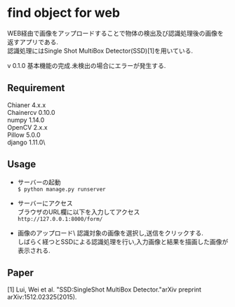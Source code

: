 find object for web
====
WEB経由で画像をアップロードすることで物体の検出及び認識処理後の画像を返すアプリである.\
認識処理にはSingle Shot MultiBox Detector(SSD)[1]を用いている.

v 0.1.0 基本機能の完成.未検出の場合にエラーが発生する.

## Requirement
Chianer 4.x.x\
Chainercv 0.10.0\
numpy 1.14.0\
OpenCV 2.x.x\
Pillow 5.0.0\
django 1.11.0\

## Usage
* サーバーの起動 \
`$ python manage.py runserver`

* サーバーにアクセス\
ブラウザのURL欄に以下を入力してアクセス\
`http://127.0.0.1:8000/form/`

* 画像のアップロード\\
認識対象の画像を選択し,送信をクリックする.\
しばらく経つとSSDによる認識処理を行い,入力画像と結果を描画した画像が表示される.

## Paper
[1] Lui, Wei et al. "SSD:SingleShot MultiBox Detector."arXiv preprint arXiv:1512.02325(2015).
